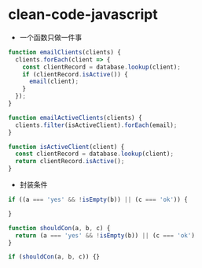 # clean-code-javascript

- 一个函数只做一件事

<BaseTag text="劣" type="warning" />

```js
function emailClients(clients) {
  clients.forEach(client => {
    const clientRecord = database.lookup(client);
    if (clientRecord.isActive()) {
      email(client);
    }
  });
}
```
<BaseTag text="优" type="success" />

```js
function emailActiveClients(clients) {
  clients.filter(isActiveClient).forEach(email);
}

function isActiveClient(client) {
  const clientRecord = database.lookup(client);
  return clientRecord.isActive();
}
```

- 封装条件

<BaseTag text="劣" type="warning" />

```js
if ((a === 'yes' && !isEmpty(b)) || (c === 'ok')) {

}
```

<BaseTag text="优" type="success" />

```js
function shouldCon(a, b, c) {
  return (a === 'yes' && !isEmpty(b)) || (c === 'ok')
}

if (shouldCon(a, b, c)) {}
```